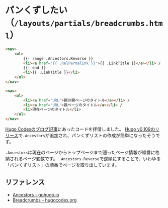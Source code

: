 # パンくずしたい（``/layouts/partials/breadcrumbs.html``）

```html
<nav>
    <ul>
        {{- range .Ancestors.Reverse }}
        <li><a href="{{ .RelPermalink }}">{{ .LinkTitle }}</a></li> /
        {{- end }}
        <li>{{ .LinkTitle }}</li>
    </ul>
</nav>
```

```html
<nav>
    <ul>
        <li><a href="URL">親の親ページのタイトル</a></li> /
        <li><a href="URL">親ページのタイトル</a></li> /
        <li>現在ページのタイトル</li>
    </ul>
</nav>
```

[Hugo Codexのブログ記事](https://hugocodex.org/blog/breadcrumbs-since-1-09/)にあったコードを拝借しました。
[Hugo v0.109のリリース](https://github.com/gohugoio/hugo/releases/tag/v0.109.0)で``.Ancestors``が追加され、パンくずリストの作成が簡単になったそうです。

``.Ancestors``は現在のページからトップページまで遡ったページ情報が順番に格納されるページ変数です。
``.Ancestors.Reverse``で逆順にすることで、いわゆる「パンくずリスト」の順番でページを取り出しています。

## リファレンス

- [Ancestors - gohugo.io](https://gohugo.io/methods/page/ancestors/)
- [Breadcrumbs - hugocodex.org](https://hugocodex.org/add-ons/breadcrumbs/)
